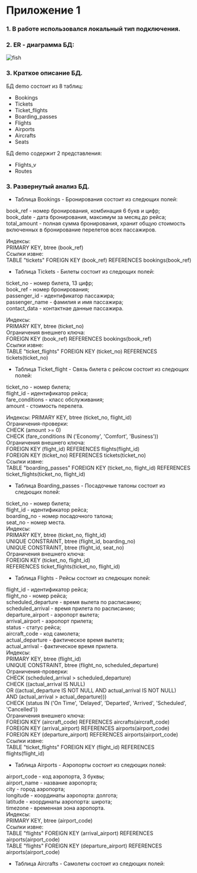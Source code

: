 # Приложение 1

### 1. В работе использовался локальный тип подключения. 
### 2. ER - диаграмма БД:

![fish](https://user-images.githubusercontent.com/72889535/151113231-b3978797-3a08-4ba5-b9e8-46d873ef2ccf.jpg)
### 3. Краткое описание БД.
БД demo состоит из 8 таблиц:
- Bookings
- Tickets
- Ticket_flights
- Boarding_passes
- Flights
- Airports
- Aircrafts
- Seats

БД demo содержит 2 представления:
- Flights_v
- Routes

### 3. Развернутый анализ БД.
- Таблица Bookings - Бронирования состоит из следющих полей:

book_ref - номер бронирования, комбинация 6 букв и цифр;  
book_date - дата бронирования, максимум за месяц до рейса;  
total_amount - полная сумма бронирования, хранит общую стоимость включенных в бронирование перелетов всех пассажиров.  

Индексы:  
 PRIMARY KEY, btree (book_ref)  
Ссылки извне:  
 TABLE "tickets" FOREIGN KEY (book_ref) REFERENCES bookings(book_ref)  

- Таблица Tickets - Билеты состоит из следющих полей:

ticket_no - номер билета, 13 цифр;  
book_ref - номер бронирования;  
passenger_id - идентификатор пассажира;  
passenger_name - фамилия и имя пассажира;  
contact_data - контактнае данные пассажира.  

Индексы:  
 PRIMARY KEY, btree (ticket_no)  
Ограничения внешнего ключа:  
 FOREIGN KEY (book_ref) REFERENCES bookings(book_ref)  
Ссылки извне:  
 TABLE "ticket_flights" FOREIGN KEY (ticket_no) REFERENCES tickets(ticket_no)  
 
 - Таблица Ticket_flight - Связь билета с рейсом состоит из следющих полей:

ticket_no - номер билета;  
flight_id - идентификатор рейса;  
fare_conditions - класс обслуживания;  
amount - стоимость перелета.  

Индексы:
 PRIMARY KEY, btree (ticket_no, flight_id)  
Ограничения-проверки:  
 CHECK (amount >= 0)  
 CHECK (fare_conditions IN ('Economy', 'Comfort', 'Business'))  
Ограничения внешнего ключа:  
 FOREIGN KEY (flight_id) REFERENCES flights(flight_id)  
 FOREIGN KEY (ticket_no) REFERENCES tickets(ticket_no)  
Ссылки извне:  
 TABLE "boarding_passes" FOREIGN KEY (ticket_no, flight_id) REFERENCES ticket_flights(ticket_no, flight_id)
 
  - Таблица Boarding_passes - Посадочные талоны состоит из следющих полей:

ticket_no - номер билета;  
flight_id - идентификатор рейса;  
boarding_no - номер посадочного талона;  
seat_no - номер места.  
Индексы:  
 PRIMARY KEY, btree (ticket_no, flight_id)  
 UNIQUE CONSTRAINT, btree (flight_id, boarding_no)  
 UNIQUE CONSTRAINT, btree (flight_id, seat_no)  
Ограничения внешнего ключа:  
 FOREIGN KEY (ticket_no, flight_id)  
 REFERENCES ticket_flights(ticket_no, flight_id)  
 
 - Таблица Flights - Рейсы состоит из следющих полей:
 
flight_id - идентификатор рейса;  
flight_no - номер рейса;  
scheduled_departure - время вылета по расписанию;  
scheduled_arrival - время прилета по расписанию;  
departure_airport - аэропорт вылета;  
arrival_airport - аэропорт прилета;  
status - статус рейса;  
aircraft_code - код самолета;  
actual_departure - фактическое время вылета;  
actual_arrival - фактическое время прилета.  
Индексы:  
 PRIMARY KEY, btree (flight_id)  
 UNIQUE CONSTRAINT, btree (flight_no, scheduled_departure)  
Ограничения-проверки:  
 CHECK (scheduled_arrival > scheduled_departure)  
 CHECK ((actual_arrival IS NULL)  
 OR ((actual_departure IS NOT NULL AND actual_arrival IS NOT NULL)  
 AND (actual_arrival > actual_departure)))  
 CHECK (status IN ('On Time', 'Delayed', 'Departed', 'Arrived', 'Scheduled', 'Cancelled'))  
Ограничения внешнего ключа:  
 FOREIGN KEY (aircraft_code) REFERENCES aircrafts(aircraft_code)  
 FOREIGN KEY (arrival_airport) REFERENCES airports(airport_code)  
 FOREIGN KEY (departure_airport) REFERENCES airports(airport_code)  
Ссылки извне:  
 TABLE "ticket_flights" FOREIGN KEY (flight_id) REFERENCES flights(flight_id)  

 - Таблица Airports - Аэропорты состоит из следющих полей:

airport_code - код аэропорта, 3 буквы;  
airport_name - название аэропорта;  
city - город аэропорта;  
longitude - координаты аэропорта: долгота;  
latitude - координаты аэропорта: широта;  
timezone - временная зона аэропорта.  
Индексы:  
 PRIMARY KEY, btree (airport_code)  
Ссылки извне:  
 TABLE "flights" FOREIGN KEY (arrival_airport) REFERENCES airports(airport_code)  
 TABLE "flights" FOREIGN KEY (departure_airport) REFERENCES airports(airport_code)  
 
  - Таблица Aircrafts - Самолеты состоит из следющих полей:
